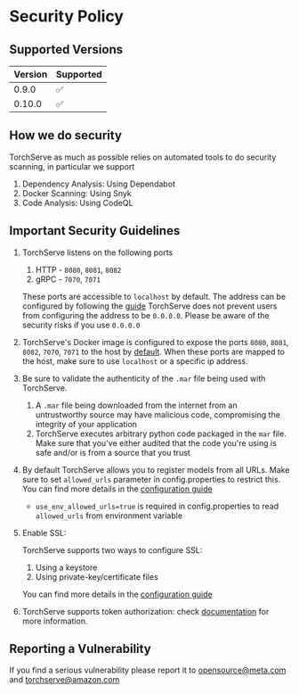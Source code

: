 # Security Policy

## Supported Versions

| Version | Supported          |
|---------| ------------------ |
| 0.9.0   | :white_check_mark: |
| 0.10.0  | :white_check_mark: |


## How we do security

TorchServe as much as possible relies on automated tools to do security scanning, in particular we support
1. Dependency Analysis: Using Dependabot
2. Docker Scanning: Using Snyk
3. Code Analysis: Using CodeQL

## Important Security Guidelines

1. TorchServe listens on the following ports
    1. HTTP - `8080`, `8081`, `8082`
    2. gRPC - `7070`, `7071`

    These ports are accessible to `localhost` by default.  The address can be configured by following the [guide](https://pytorch.org/serve/configuration.html#configure-torchserve-listening-address-and-port)
    TorchServe does not prevent users from configuring the address to be `0.0.0.0`. Please be aware of the security risks if you use `0.0.0.0`
2. TorchServe's Docker image is configured to expose the ports `8080`, `8081`, `8082`, `7070`, `7071` to the host by [default](https://github.com/pytorch/serve/blob/master/docker/Dockerfile). When these ports are mapped to the host, make sure to use `localhost` or a specific ip address.

3. Be sure to validate the authenticity of the `.mar` file being used with TorchServe.
    1. A `.mar` file being downloaded from the internet from an untrustworthy source may have malicious code, compromising the integrity of your application
    2. TorchServe executes arbitrary python code packaged in the `mar` file. Make sure that you've either audited that the code you're using is safe and/or is from a source that you trust
4. By default TorchServe allows you to register models from all URLs. Make sure to set `allowed_urls` parameter in config.properties to restrict this. You can find more details in the [configuration guide](https://pytorch.org/serve/configuration.html#other-properties)
    - `use_env_allowed_urls=true` is required in config.properties to read `allowed_urls` from environment variable
5. Enable SSL:

    TorchServe supports two ways to configure SSL:
    1. Using a keystore
    2. Using private-key/certificate files

    You can find more details in the [configuration guide](https://pytorch.org/serve/configuration.html#enable-ssl)
6. TorchServe supports token authorization: check [documentation](https://github.com/pytorch/serve/blob/master/docs/token_authorization_api.md) for more information. 




## Reporting a Vulnerability

If you find a serious vulnerability please report it to opensource@meta.com and torchserve@amazon.com
